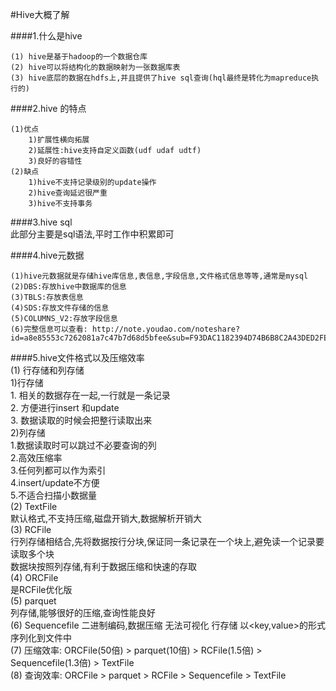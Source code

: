 #Hive大概了解  

####1.什么是hive   

    (1) hive是基于hadoop的一个数据仓库  
    (2) hive可以将结构化的数据映射为一张数据库表  
    (3) hive底层的数据在hdfs上,并且提供了hive sql查询(hql最终是转化为mapreduce执行的)  
    
####2.hive 的特点  

    (1)优点  
        1)扩展性横向拓展  
        2)延展性:hive支持自定义函数(udf udaf udtf)  
        3)良好的容错性  
    (2)缺点  
        1)hive不支持记录级别的update操作  
        2)hive查询延迟很严重  
        3)hive不支持事务  
      
####3.hive sql  
    此部分主要是sql语法,平时工作中积累即可  
    
####4.hive元数据  

    (1)hive元数据就是存储hive库信息,表信息,字段信息,文件格式信息等等,通常是mysql  
    (2)DBS:存放hive中数据库的信息  
    (3)TBLS:存放表信息  
    (4)SDS:存放文件存储的信息  
    (5)COLUMNS_V2:存放字段信息  
    (6)完整信息可以查看: http://note.youdao.com/noteshare?id=a8e85553c7262081a7c47b7d68d5bfee&sub=F93DAC1182394D74B6B8C2A43DED2FE6  
    
####5.hive文件格式以及压缩效率  
    (1) 行存储和列存储  
        1)行存储  
          1. 相关的数据存在一起,一行就是一条记录  
          2. 方便进行insert 和update  
          3. 数据读取的时候会把整行读取出来  
        2)列存储  
          1.数据读取时可以跳过不必要查询的列  
          2.高效压缩率  
          3.任何列都可以作为索引  
          4.insert/update不方便  
          5.不适合扫描小数据量  
    (2) TextFile  
        默认格式,不支持压缩,磁盘开销大,数据解析开销大  
    (3) RCFile  
        行列存储相结合,先将数据按行分块,保证同一条记录在一个块上,避免读一个记录要读取多个块  
        数据块按照列存储,有利于数据压缩和快速的存取  
    (4) ORCFile  
        是RCFile优化版  
    (5) parquet  
        列存储,能够很好的压缩,查询性能良好  
    (6) Sequencefile 二进制编码,数据压缩 无法可视化 行存储  以<key,value>的形式序列化到文件中  
    (7) 压缩效率: ORCFile(50倍) > parquet(10倍) > RCFile(1.5倍) > Sequencefile(1.3倍) > TextFile  
    (8) 查询效率: ORCFile > parquet > RCFile > Sequencefile > TextFile  
    
          
     
    
         
        
    